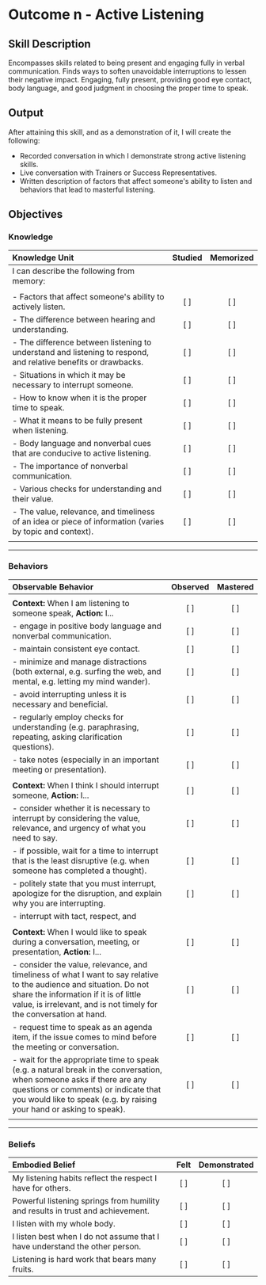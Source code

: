 # Outcome n - Active Listening


## Skill Description

Encompasses skills related to being present and engaging fully in verbal communication. Finds ways to soften unavoidable interruptions to lessen their negative impact. Engaging, fully present, providing good eye contact, body language, and good judgment in choosing the proper time to speak.


## Output

After attaining this skill, and as a demonstration of it, I will create the following:

- Recorded conversation in which I demonstrate strong active listening skills.
- Live conversation with Trainers or Success Representatives.
- Written description of factors that affect someone's ability to listen and behaviors that lead to masterful listening.


## Objectives

### Knowledge


| Knowledge Unit | Studied | Memorized |
|:---|:---:|:---:|
| I can describe the following from memory: | | |
| | | |
| - Factors that affect someone's ability to actively listen. | [ ] | [ ] |
| - The difference between hearing and understanding. | [ ] | [ ] |
| - The difference between listening to understand and listening to respond, and relative benefits or drawbacks. | [ ] | [ ] |
| - Situations in which it may be necessary to interrupt someone. | [ ] | [ ] |
| - How to know when it is the proper time to speak. | [ ] | [ ] |
| - What it means to be fully present when listening. | [ ] | [ ] |
| - Body language and nonverbal cues that are conducive to active listening. | [ ] | [ ] |
| - The importance of nonverbal communication. | [ ] | [ ] |
| - Various checks for understanding and their value. | [ ] | [ ] |
| - The value, relevance, and timeliness of an idea or piece of information (varies by topic and context). | [ ] | [ ] |
| | | |


---

### Behaviors

| Observable Behavior | Observed | Mastered |
|:---|:---:|:---:|
| | | |
| **Context:** When I am listening to someone speak, **Action:** I... | [ ] | [ ] |
| - engage in positive body language and nonverbal communication. | [ ] | [ ] |
| - maintain consistent eye contact. | [ ] | [ ] |
| - minimize and manage distractions (both external, e.g. surfing the web, and mental, e.g. letting my mind wander). | [ ] | [ ] |
| - avoid interrupting unless it is necessary and beneficial. | [ ] | [ ] |
| - regularly employ checks for understanding (e.g. paraphrasing, repeating, asking clarification questions). | [ ] | [ ] |
| - take notes (especially in an important meeting or presentation).  | [ ] | [ ] |
| | | |
| **Context:** When I think I should interrupt someone, **Action:** I... | [ ] | [ ] |
| - consider whether it is necessary to interrupt by considering the value, relevance, and urgency of what you need to say. | [ ] | [ ] |
| - if possible, wait for a time to interrupt that is the least disruptive (e.g. when someone has completed a thought). | [ ] | [ ] |
| - politely state that you must interrupt, apologize for the disruption, and explain why you are interrupting. | [ ] | [ ] |
| - interrupt with tact, respect, and 
| | | |
| **Context:** When I would like to speak during a conversation, meeting, or presentation, **Action:** I... | [ ] | [ ] |
| - consider the value, relevance, and timeliness of what I want to say relative to the audience and situation. Do not share the information if it is of little value, is irrelevant, and is not timely for the conversation at hand. | [ ] | [ ] |
| - request time to speak as an agenda item, if the issue comes to mind before the meeting or conversation. | [ ] | [ ] |
| - wait for the appropriate time to speak (e.g. a natural break in the conversation, when someone asks if there are any questions or comments) or indicate that you would like to speak (e.g. by raising your hand or asking to speak). | [ ] | [ ] |
| | | |

---


### Beliefs


| Embodied Belief | Felt | Demonstrated |
|:---|:---:|:---:|
| My listening habits reflect the respect I have for others. | [ ] | [ ] |
| Powerful listening springs from humility and results in trust and achievement. | [ ] | [ ] |
| I listen with my whole body. | [ ] | [ ] |
| I listen best when I do not assume that I have understand the other person. | [ ] | [ ] |
| Listening is hard work that bears many fruits. | [ ] | [ ] |